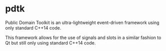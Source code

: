 # pdtk
Public Domain Toolkit is an ultra-lightweight event-driven framework using only standard C++14 code.

This framework allows for the use of signals and slots in a similar fashion to Qt but still only using standard C++14 code.
